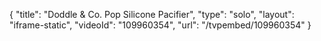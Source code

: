 {
    "title": "Doddle &amp; Co. Pop Silicone Pacifier",
    "type": "solo",
    "layout": "iframe-static",
    "videoId": "109960354",
    "url": "\/tvpembed\/109960354"
}